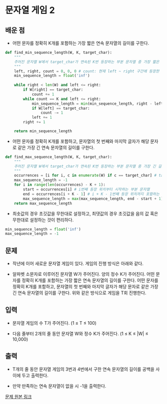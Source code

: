 # 문자열 게임 2

## 배운 점

- 어떤 문자를 정확히 K개를 포함하는 가장 짧은 연속 문자열의 길이를 구한다.

```python
def find_min_sequence_length(W, K, target_char):
    """
    주어진 문자열 W에서 target_char가 연속된 K번 등장하는 부분 문자열 중 가장 짧은 길이를 반환.
    """
    left, right, count = 0, 0, 0 # count: 현재 left ~ right 구간에 등장한 target_char의 개수
    min_sequence_length = float('inf')
    
    while right < len(W) and left <= right:
        if W[right] == target_char:
            count += 1
        while count == K and left <= right:
            min_sequence_length = min(min_sequence_length, right - left + 1)
            if W[left] == target_char:
                count -= 1
            left += 1
        right += 1

    return min_sequence_length
```

- 어떤 문자를 정확히 K개를 포함하고, 문자열의 첫 번째와 마지막 글자가 해당 문자로 같은 가장 긴 연속 문자열의 길이를 구한다.

```python
def find_max_sequence_length(W, K, target_char):
    """
    주어진 문자열 W에서 target_char가 연속된 K번 등장하는 부분 문자열 중 가장 긴 길이를 반환.
    """
    occurrences = [i for i, c in enumerate(W) if c == target_char] # target_char가 등장하는 위치들의 리스트
    max_sequence_length = -1
    for i in range(len(occurrences) - K + 1):
        start = occurrences[i] # i번째 등장 위치부터 시작하는 부분 문자열
        end = occurrences[i + K - 1] # i + K - 1번째 등장 위치까지 포함하는 부분 문자열
        max_sequence_length = max(max_sequence_length, end - start + 1)
    return max_sequence_length
```

- 최솟값의 경우 초깃값을 무한대로 설정하고, 최댓값의 경우 초깃값을 음의 값 혹은 무한대로 설정하는 것이 편리하다.

```python
min_sequence_length = float('inf')
max_sequence_length = -1
```

## 문제

- 작년에 이어 새로운 문자열 게임이 있다. 게임의 진행 방식은 아래와 같다.

- 알파벳 소문자로 이루어진 문자열 W가 주어진다.
양의 정수 K가 주어진다.
어떤 문자를 정확히 K개를 포함하는 가장 짧은 연속 문자열의 길이를 구한다.
어떤 문자를 정확히 K개를 포함하고, 문자열의 첫 번째와 마지막 글자가 해당 문자로 같은 가장 긴 연속 문자열의 길이를 구한다.
위와 같은 방식으로 게임을 T회 진행한다.

## 입력

- 문자열 게임의 수 T가 주어진다. (1 ≤ T ≤ 100)

- 다음 줄부터 2개의 줄 동안 문자열 W와 정수 K가 주어진다. (1 ≤ K ≤ |W| ≤ 10,000)

## 출력

- T개의 줄 동안 문자열 게임의 3번과 4번에서 구한 연속 문자열의 길이를 공백을 사이에 두고 출력한다.

- 만약 만족하는 연속 문자열이 없을 시 -1을 출력한다.

[문제 원본 링크](https://www.acmicpc.net/problem/20437)
